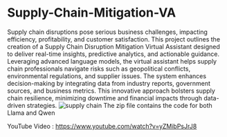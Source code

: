 # Supply-Chain-Mitigation-VA
Supply chain disruptions pose serious business challenges, impacting efficiency, profitability, and customer satisfaction. This project outlines the creation of a Supply Chain Disruption Mitigation Virtual Assistant designed to deliver real-time insights, predictive analytics, and actionable guidance. Leveraging advanced language models, the virtual assistant helps supply chain professionals navigate risks such as geopolitical conflicts, environmental regulations, and supplier issues. The system enhances decision-making by integrating data from industry reports, government sources, and business metrics. This innovative approach bolsters supply chain resilience, minimizing downtime and financial impacts through data-driven strategies.
![supply chain](https://github.com/user-attachments/assets/f4104a1f-8596-4ae1-968e-9e38c445c9dc)
The zip file contains the code for both Llama and Qwen

YouTube Video : https://www.youtube.com/watch?v=yZMibPsJrJ8
